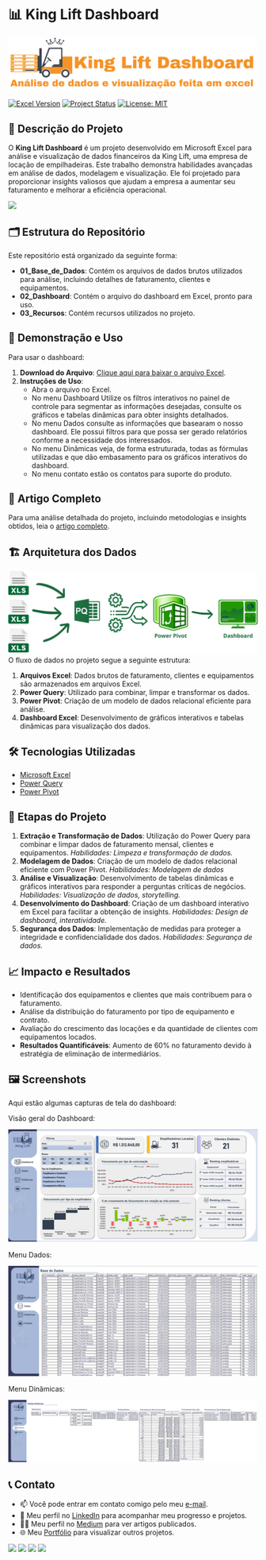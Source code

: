 # 📊 King Lift Dashboard

<img src="03_Recursos/imagem_capa_repositorio.png">

[![Excel Version](https://img.shields.io/badge/Excel-2019-blue?logo=microsoft-excel&logoColor=white)](https://www.microsoft.com/en-us/microsoft-365/excel)
[![Project Status](https://img.shields.io/badge/Status-Complete-brightgreen)]()
[![License: MIT](https://img.shields.io/badge/License-MIT-yellow.svg)](https://opensource.org/licenses/MIT)

## 📝 Descrição do Projeto
O **King Lift Dashboard** é um projeto desenvolvido em Microsoft Excel para análise e visualização de dados financeiros da King Lift, uma empresa de locação de empilhadeiras. Este trabalho demonstra habilidades avançadas em análise de dados, modelagem e visualização. Ele foi projetado para proporcionar insights valiosos que ajudam a empresa a aumentar seu faturamento e melhorar a eficiência operacional.

<img src="03_Recursos/gif_dashboard.gif">

## 🗂️ Estrutura do Repositório
Este repositório está organizado da seguinte forma:
- **01_Base_de_Dados**: Contém os arquivos de dados brutos utilizados para análise, incluindo detalhes de faturamento, clientes e equipamentos.
- **02_Dashboard**: Contém o arquivo do dashboard em Excel, pronto para uso.
- **03_Recursos**: Contém recursos utilizados no projeto.

## 💾 Demonstração e Uso
Para usar o dashboard:
1. **Download do Arquivo**: [Clique aqui para baixar o arquivo Excel](https://github.com/tnleite/projeto_king_lift/raw/main/02_Dashboard/dashboard_king_lift.xlsx).
2. **Instruções de Uso**: 
   - Abra o arquivo no Excel.
   - No menu Dashboard Utilize os filtros interativos no painel de controle para segmentar as informações desejadas, consulte os gráficos e tabelas dinâmicas para obter insights detalhados.
   - No menu Dados consulte as informações que basearam o nosso dashboard. Ele possui filtros para que possa ser gerado relatórios conforme a necessidade dos interessados.
   - No menu Dinâmicas veja, de forma estruturada, todas as fórmulas utilizadas e que dão embasamento para os gráficos interativos do dashboard.
   - No menu contato estão os contatos para suporte do produto.

## 📖 Artigo Completo
Para uma análise detalhada do projeto, incluindo metodologias e insights obtidos, leia o [artigo completo](https://medium.com/@thiago.leit/king-lift-dashboard-c823dc3fcc56).

## 🏗️ Arquitetura dos Dados
<img src="03_Recursos/imagem_arquitetura_dados.png">
O fluxo de dados no projeto segue a seguinte estrutura:

1. **Arquivos Excel**: Dados brutos de faturamento, clientes e equipamentos são armazenados em arquivos Excel.
2. **Power Query**: Utilizado para combinar, limpar e transformar os dados.
3. **Power Pivot**: Criação de um modelo de dados relacional eficiente para análise.
4. **Dashboard Excel**: Desenvolvimento de gráficos interativos e tabelas dinâmicas para visualização dos dados.


## 🛠️ Tecnologias Utilizadas
- [Microsoft Excel](https://www.microsoft.com/en-us/microsoft-365/excel)
- [Power Query](https://docs.microsoft.com/en-us/power-query/power-query-what-is-power-query)
- [Power Pivot](https://support.microsoft.com/en-us/excel)

## 🔄 Etapas do Projeto
1. **Extração e Transformação de Dados**: Utilização do Power Query para combinar e limpar dados de faturamento mensal, clientes e equipamentos. *Habilidades: Limpeza e transformação de dados.*
2. **Modelagem de Dados**: Criação de um modelo de dados relacional eficiente com Power Pivot. *Habilidades: Modelagem de dados*
3. **Análise e Visualização**: Desenvolvimento de tabelas dinâmicas e gráficos interativos para responder a perguntas críticas de negócios. *Habilidades: Visualização de dados, storytelling.*
4. **Desenvolvimento do Dashboard**: Criação de um dashboard interativo em Excel para facilitar a obtenção de insights. *Habilidades: Design de dashboard, interatividade.*
5. **Segurança dos Dados**: Implementação de medidas para proteger a integridade e confidencialidade dos dados. *Habilidades: Segurança de dados.*

## 📈 Impacto e Resultados
- Identificação dos equipamentos e clientes que mais contribuem para o faturamento.
- Análise da distribuição do faturamento por tipo de equipamento e contrato.
- Avaliação do crescimento das locações e da quantidade de clientes com equipamentos locados.
- **Resultados Quantificáveis**: Aumento de 60% no faturamento devido à estratégia de eliminação de intermediários.

## 🖼️ Screenshots
Aqui estão algumas capturas de tela do dashboard:

Visão geral do Dashboard:

<img src="03_Recursos/imagem_geral_dashboard.png">

Menu Dados:

<img src="03_Recursos/imagem_base_dados_dashboard.png">

Menu Dinâmicas:

<img src="03_Recursos/imagem_tabelas_dinamicas_dashboard.png">


## 📞 Contato
- 📫 Você pode entrar em contato comigo pelo meu [e-mail](mailto:thiago.leit@hotmail.com).
- 💼 Meu perfil no [LinkedIn](https://www.linkedin.com/in/tnleite/) para acompanhar meu progresso e projetos.
- ✍🏻 Meu perfil no [Medium](https://medium.com/@thiago.leit) para ver artigos publicados.
- 🌐 Meu [Portfólio](https://thiagoleite.my.canva.site/) para visualizar outros projetos.

<p align="left">
<a href = "mailto:thiago.leit@hotmail.com"><img src="https://img.shields.io/badge/Email-DF0000?style=for-the-badge&amp;labelColor=212121&amp;logo=maildotru&logoColor=DF0000" target="_blank"></a>
<a href = "https://www.linkedin.com/in/tnleite/"><img src="https://img.shields.io/badge/LINKEDIN-0A66C2?style=for-the-badge&amp;labelColor=212121&amp;logo=linkedin&logoColor=0A66C2" target="_blank"></a>
<a href = "https://wa.me/+5521964105121"><img src="https://img.shields.io/badge/WHATSAPP-25D366?style=for-the-badge&amp;labelColor=212121&amp;logo=whatsapp&logoColor=25D366" target="_blank"></a>
<a href = "https://medium.com/@thiago.leit"><img src="https://img.shields.io/badge/MEDIUM-000000?style=for-the-badge&amp;labelColor=FFFFFF&amp;logo=medium&logoColor=000000" target="_blank"></a>
</p>
